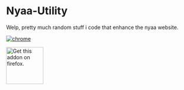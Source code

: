 # Nyaa-Utility
Welp, pretty much random stuff i code that enhance the nyaa website.

[![chrome](https://user-images.githubusercontent.com/53124886/111952712-34f12300-8aee-11eb-9fdd-ad579a1eb235.png)](https://chrome.google.com/webstore/detail/nyaa-utility/ebkeahhgiefhkcehhmdnlgaaakdbmlad) 


[<img src="https://user-images.githubusercontent.com/53124886/126341427-4a4e57aa-767a-467e-83d2-b31fa3564441.png" alt="Get this addon on firefox." width="100" height=100/>](https://addons.mozilla.org/en-US/firefox/addon/nyaa-utility/)
